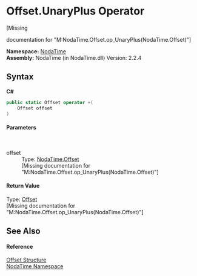 # Offset.UnaryPlus Operator 
 

\[Missing <summary> documentation for "M:NodaTime.Offset.op_UnaryPlus(NodaTime.Offset)"\]

**Namespace:**&nbsp;<a href="N_NodaTime">NodaTime</a><br />**Assembly:**&nbsp;NodaTime (in NodaTime.dll) Version: 2.2.4

## Syntax

**C#**<br />
``` C#
public static Offset operator +(
	Offset offset
)
```


#### Parameters
&nbsp;<dl><dt>offset</dt><dd>Type: <a href="T_NodaTime_Offset">NodaTime.Offset</a><br />\[Missing <param name="offset"/> documentation for "M:NodaTime.Offset.op_UnaryPlus(NodaTime.Offset)"\]</dd></dl>

#### Return Value
Type: <a href="T_NodaTime_Offset">Offset</a><br />\[Missing <returns> documentation for "M:NodaTime.Offset.op_UnaryPlus(NodaTime.Offset)"\]

## See Also


#### Reference
<a href="T_NodaTime_Offset">Offset Structure</a><br /><a href="N_NodaTime">NodaTime Namespace</a><br />